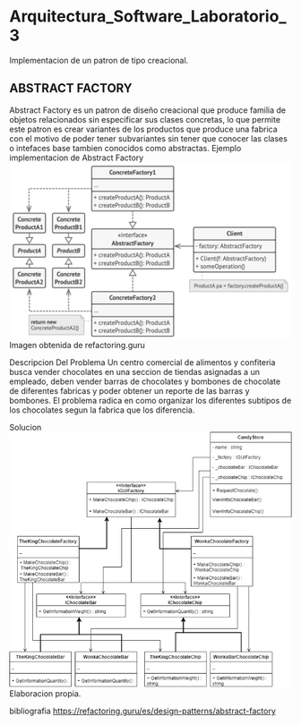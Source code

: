 # Arquitectura_Software_Laboratorio_3
 Implementacion de un patron de tipo creacional.
## ABSTRACT FACTORY

 Abstract Factory es un patron de diseño creacional que produce familia de objetos relacionados sin especificar sus clases concretas, lo que permite este patron es crear variantes de los productos que produce una fabrica con el motivo de poder tener subvariantes sin tener que conocer las clases o intefaces base tambien conocidos como abstractas.
Ejemplo implementacion de Abstract Factory
![grafic_1](https://github.com/AlvaroCori/Arquitectura_Software_Laboratorio_3/blob/main/img/abstract_factory.png)
Imagen obtenida de refactoring.guru

Descripcion Del Problema
Un centro comercial de alimentos y confiteria busca vender chocolates en una seccion de tiendas asignadas a un empleado, deben vender barras de chocolates y bombones de chocolate de diferentes fabricas y poder obtener un reporte de las barras y bombones. El problema radica en como organizar los diferentes subtipos de los chocolates segun la fabrica que los diferencia.

Solucion
![grafic_2](https://github.com/AlvaroCori/Arquitectura_Software_Laboratorio_3/blob/main/img/chocolate_factory_example.png)
Elaboracion propia.

bibliografia
https://refactoring.guru/es/design-patterns/abstract-factory




 
